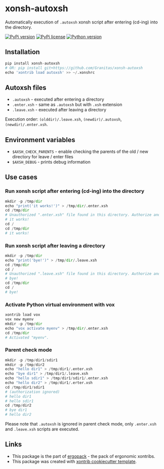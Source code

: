 # xonsh-autoxsh

Automatically execution of `.autoxsh` xonsh script after entering (cd-ing) into the directory.

[![PyPi version](https://img.shields.io/pypi/v/xonsh-autoxsh.svg?style=flat-square)](https://pypi.python.org/pypi/xonsh-autoxsh) [![PyPi license](https://img.shields.io/pypi/l/xonsh-autoxsh.svg?style=flat-square)](https://pypi.python.org/pypi/xonsh-autoxsh) [![Python version](https://img.shields.io/pypi/pyversions/xonsh-autoxsh.svg?style=flat-square)](https://pypi.python.org/pypi/xonsh-autoxsh)  

## Installation
```python
pip install xonsh-autoxsh
# OR: pip install git+https://github.com/Granitas/xonsh-autoxsh
echo 'xontrib load autoxsh' >> ~/.xonshrc
```

## Autoxsh files

- `.autoxsh` - executed after entering a directory
- `.enter.xsh` - same as `.autoxsh` but with `.xsh` extension
- `.leave.xsh` - executed after leaving a directory

Execution order: `(olddir)/.leave.xsh`, `(newdir)/.autoxsh`, `(newdir)/.enter.xsh`.

## Environment variables

- `$AXSH_CHECK_PARENTS` - enable checking the parents of the old / new directory for leave / enter files
- `$AXSH_DEBUG` - prints debug information

## Use cases

### Run xonsh script after entering (cd-ing) into the directory

```python
mkdir -p /tmp/dir
echo "print('it works!')" > /tmp/dir/.enter.xsh
cd /tmp/dir
# Unauthorized ".enter.xsh" file found in this directory. Authorize and invoke? (y/n/ignore): y
# it works!
cd /
cd /tmp/dir
# it works!
```

### Run xonsh script after leaving a directory

```python
mkdir -p /tmp/dir
echo "print('bye!')" > /tmp/dir/.leave.xsh
cd /tmp/dir
cd /
# Unauthorized ".leave.xsh" file found in this directory. Authorize and invoke? (y/n/ignore): y
# bye!
cd /tmp/dir
cd /
# bye!
```

### Activate Python virtual environment with vox

```python
xontrib load vox
vox new myenv
mkdir -p /tmp/dir
echo "vox activate myenv" > /tmp/dir/.enter.xsh
cd /tmp/dir
# Activated "myenv".
```

### Parent check mode

```python
mkdir -p /tmp/dir1/sdir1
mkdir -p /tmp/dir2
echo "hello dir1" > /tmp/dir1/.enter.xsh
echo "bye dir1" > /tmp/dir1/.leave.xsh
echo "hello sdir1" > /tmp/dir1/sdir1/.enter.xsh
echo "hello dir2" > /tmp/dir1/.erter.xsh
cd /tmp/dir1/sdir1
# (authorization ignored)
# hello dir1
# hello sdir1
cd /tmp/dir2
# bye dir1
# hello dir2
```

Please note that `.autoxsh` is ignored in parent check mode, only `.enter.xsh` and `.leave.xsh` scripts are executed.

## Links 
* This package is the part of [ergopack](https://github.com/anki-code/xontrib-ergopack) - the pack of ergonomic xontribs.
* This package was created with [xontrib cookiecutter template](https://github.com/xonsh/xontrib-cookiecutter).
